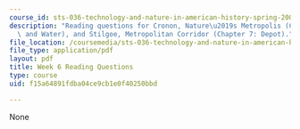 ```yaml
---
course_id: sts-036-technology-and-nature-in-american-history-spring-2008
description: "Reading questions for Cronon, Nature\u2019s Metropolis (Chapter 2: Rails\
  \ and Water), and Stilgoe, Metropolitan Corridor (Chapter 7: Depot)."
file_location: /coursemedia/sts-036-technology-and-nature-in-american-history-spring-2008/f15a64891fdba04ce9cb1e0f40250bbd_quest6.pdf
file_type: application/pdf
layout: pdf
title: Week 6 Reading Questions
type: course
uid: f15a64891fdba04ce9cb1e0f40250bbd

---
```

None